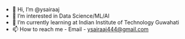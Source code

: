 - 👋 Hi, I’m @ysairaaj
- 👀 I’m interested in Data Science/ML/AI
- 🌱 I’m currently learning at Indian Institute of Technology Guwahati
- 📫 How to reach me - Email - ysairaaj444@gmail.com

<!---
ysairaaj/ysairaaj is a ✨ special ✨ repository because its `README.md` (this file) appears on your GitHub profile.
You can click the Preview link to take a look at your changes.
--->

